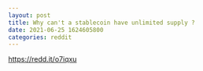 ```yaml
--- 
layout: post 
title: Why can't a stablecoin have unlimited supply ? 
date: 2021-06-25 1624605800 
categories: reddit 
--- 
```

https://redd.it/o7iqxu